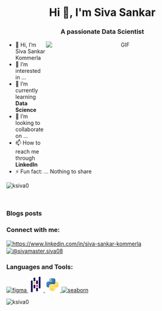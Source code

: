 <h1 align="center">Hi 👋, I'm Siva Sankar</h1>
<h3 align="center">A passionate Data Scientist</h3>

<a target="_blank" align="center">
  <img align="right" top="500" height="300" width="400" alt="GIF" src="https://media3.giphy.com/media/RbDKaczqWovIugyJmW/giphy.gif">
</a>

- 👋 Hi, I’m Siva Sankar Kommerla
- 👀 I’m interested in ...
- 🌱 I’m currently learning **Data Science**
- 💞️ I’m looking to collaborate on ...
- 📫 How to reach me through **LinkedIn**
- ⚡ Fun fact: ... Nothing to share

<p align="left"> <img src="https://komarev.com/ghpvc/?username=ksiva0&label=Profile%20views&color=0e75b6&style=flat" alt="ksiva0" /> </p>

<p align="left"> <a href="https://twitter.com/" target="blank"><img src="https://img.shields.io/twitter/follow/?logo=twitter&style=for-the-badge" alt="" /></a> </p>


### Blogs posts
<!-- BLOG-POST-LIST:START -->
<!-- BLOG-POST-LIST:END -->

<h3 align="left">Connect with me:</h3>
<p align="left">
<a href="https://linkedin.com/in/siva-sankar-kommerla" target="blank"><img align="center" alt="https://www.linkedin.com/in/siva-sankar-kommerla" height="30" width="40" /></a>
<a href="https://medium.com/@sivamaster.siva08" target="blank"><img align="center" alt="@sivamaster.siva08" height="30" width="40" /></a>
</p>

<h3 align="left">Languages and Tools:</h3>
<p align="left"> <a href="https://www.figma.com/" target="_blank" rel="noreferrer"> <img src="https://www.vectorlogo.zone/logos/figma/figma-icon.svg" alt="figma" width="40" height="40"/> </a> <a href="https://pandas.pydata.org/" target="_blank" rel="noreferrer"> <img src="https://raw.githubusercontent.com/devicons/devicon/2ae2a900d2f041da66e950e4d48052658d850630/icons/pandas/pandas-original.svg" alt="pandas" width="40" height="40"/> </a> <a href="https://www.python.org" target="_blank" rel="noreferrer"> <img src="https://raw.githubusercontent.com/devicons/devicon/master/icons/python/python-original.svg" alt="python" width="40" height="40"/> </a> <a href="https://seaborn.pydata.org/" target="_blank" rel="noreferrer"> <img src="https://seaborn.pydata.org/_images/logo-mark-lightbg.svg" alt="seaborn" width="40" height="40"/> </a> </p>

<p><img align="left" src="https://github-readme-stats.vercel.app/api/top-langs?username=ksiva0&show_icons=true&locale=en&layout=compact" alt="ksiva0" /></p>



<!---
ksiva0/ksiva0 is a ✨ special ✨ repository because its `README.md` (this file) appears on your GitHub profile.
You can click the Preview link to take a look at your changes.
--->
